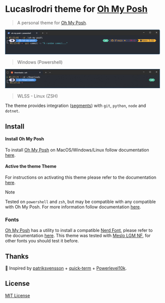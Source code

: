 # Lucaslrodri theme for [Oh My Posh](https://ohmyposh.dev/)

> A personal theme for [Oh My Posh](https://ohmyposh.dev/).

![Lucalrodri Oh My Posh Theme running on windows (Powershell)](windows.png)

> Windows (Powershell)

![Lucaslrodri Oh My Posh Theme running on WLS (Linux - ZSH)](wls.png)

> WLSS - Linux (ZSH)

The theme provides integration ([segments](https://ohmyposh.dev/docs/configuration/segment)) with `git`, `python`, `node` and `dotnet`.

## Install

#### Install Oh My Posh

To install [Oh My Posh](https://ohmyposh.dev/) on MacOS/Windows/Linux follow documentation [here](https://ohmyposh.dev/docs/installation/windows).

#### Active the theme Theme

For instructions on activating this theme please refer to the documentation [here](https://ohmyposh.dev/docs/installation/customize).

> [!NOTE]
>
> Tested on `powershell` and `zsh`, but may be compatible with any compatible with Oh My Posh. For more information follow documentation [here](https://ohmyposh.dev/docs/installation/prompt).

### Fonts

[Oh My Posh](https://ohmyposh.dev/) has a utility to install a compatible [Nerd Font](https://www.nerdfonts.com/), please refer to the documentation [here](https://ohmyposh.dev/docs/installation/fonts). This theme was tested with [Meslo LGM NF](https://github.com/ryanoasis/nerd-fonts/releases/download/v3.0.2/Meslo.zip), for other fonts you should test it before.

## Thanks

💙 Inspired by [patriksvensson](https://github.com/JanDeDobbeleer/oh-my-posh/blob/main/themes/patriksvensson.omp.json) + [quick-term](https://github.com/JanDeDobbeleer/oh-my-posh/blob/main/themes/quick-term.omp.json) + [Powerlevel10k](https://github.com/romkatv/powerlevel10k).

## License

[MIT License](./LICENSE)
